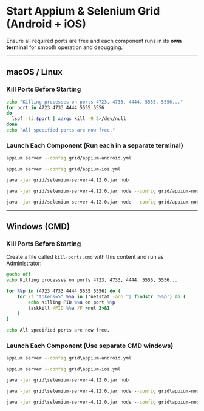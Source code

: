 
# Start Appium & Selenium Grid (Android + iOS)

Ensure all required ports are free and each component runs in its **own terminal** for smooth operation and debugging.

---

## macOS / Linux

### Kill Ports Before Starting

```bash
echo "Killing processes on ports 4723, 4733, 4444, 5555, 5556..."
for port in 4723 4733 4444 5555 5556
do
  lsof -ti:$port | xargs kill -9 2>/dev/null
done
echo "All specified ports are now free."
```

### Launch Each Component (Run each in a separate terminal)

```bash
appium server --config grid/appium-android.yml
```

```bash
appium server --config grid/appium-ios.yml
```

```bash
java -jar grid/selenium-server-4.12.0.jar hub
```

```bash
java -jar grid/selenium-server-4.12.0.jar node --config grid/appium-node-android.toml
```

```bash
java -jar grid/selenium-server-4.12.0.jar node --config grid/appium-node-ios.toml
```

---

## Windows (CMD)

### Kill Ports Before Starting

Create a file called `kill-ports.cmd` with this content and run as Administrator:

```cmd
@echo off
echo Killing processes on ports 4723, 4733, 4444, 5555, 5556...

for %%p in (4723 4733 4444 5555 5556) do (
    for /f "tokens=5" %%a in ('netstat -ano ^| findstr :%%p') do (
        echo Killing PID %%a on port %%p
        taskkill /PID %%a /F >nul 2>&1
    )
)

echo All specified ports are now free.
```

### Launch Each Component (Use separate CMD windows)

```cmd
appium server --config grid\appium-android.yml
```

```cmd
appium server --config grid\appium-ios.yml
```

```cmd
java -jar grid\selenium-server-4.12.0.jar hub
```

```cmd
java -jar grid\selenium-server-4.12.0.jar node --config grid\appium-node-android.toml
```

```cmd
java -jar grid\selenium-server-4.12.0.jar node --config grid\appium-node-ios.toml
```
